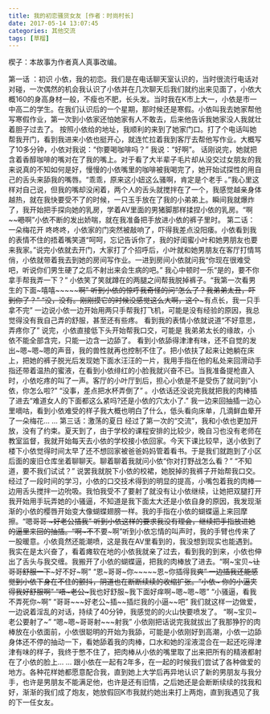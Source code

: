 ```yaml
---
title: 我的初恋骚货女友 [作者：时尚村长]
date: 2017-05-14 13:07:45
categories: 其他交流
tags: [草榴]
---
```

楔子：本故事为作者真人真事改编。

第一话 ：初识
      小依，我的初恋。我们是在电话聊天室认识的，当时很流行电话对对碰，一次偶然的机会我认识了小依并在几次聊天后我们就约出来见面了，小依大概160的身高身材一般，不瘦也不肥，长头发。当时我在K市上大一，小依是市一中高二的学生。在我们认识后的一个星期，那时候还是寒假。小依叫我去她家帮他写寒假作业，第一次到小依家还怕她家有人不敢去，后来他告诉我她家没人我就壮着胆子过去了。
    按照小依给的地址，我顺利的来到了她家门口。打了个电话叫她帮我开门，看到我进来小依也挺开心，就连忙拉着我到客厅去帮他写作业。大概写了10多分钟，小依对我说：“你要喝咖啡吗？” 我说：“好啊”。  话刚说完，她就把含着香醇咖啡的嘴对在了我的嘴上。对于看了大半辈子毛片却从没交过女朋友的我来说真的不知如何是好，慢慢的小依嘴里的咖啡被我喝完了，她开始试探性的用自己的舌头来舔我的嘴唇。“乖乖，原来这小妞这么骚啊，肯定是个老手 。”我心里这样对自己说，但我的嘴却没闲着，两个人的舌头就搅拌在了一个，我感觉越亲身体越热，就在我快要受不了的时候，一只玉手放在了我的小弟弟上。瞬间我就爆炸了，我开始把手探向她的乳房，学着AV里面的男猪脚那样揉捏小依的乳房。“啊~~~~~~嗯~~~~啊”小依不断的发出娇喘，就在我准备把手放进小依的裤子里时。
第二话：一朵梅花开
      咚咚咚，小依家的门突然被敲响了，吓得我差点没阳痿。小依看到我的表情不住的捂着嘴笑道“呵呵，忘记告诉你了，我的好闺蜜小叶和她男朋友也要来我家。”说完小依就去开门，大家打了个招呼后，小叶就和她男朋友在客厅打情骂俏，小依就带着我去到她的房间写作业。一进到房间小依就问我“你现在很难受吧，听说你们男生硬了之后不射出来会生病的吧。” 我心中顿时一乐“是的，要不你拿手帮我弄一下？” 小依笑了笑就蹲在的两腿之间帮我脱掉裤子。“我第一次看男生的下面~嘻嘻~~~~~~~啊” 听到小依的惊呼我奇怪的问“怎么了？我弟弟太丑，吓到你了？”  “没，没有。刚刚摸它的时候没感觉这么大啊，这个~~~有点长，我一只手拿不完” 一边说小依一边开始用两只手帮我打飞机，可能是没有经验的原因，我总觉得没有我自己弄的舒服，甚至还有些疼。 看到我的表情小依就说道“不好意思，弄疼你了”  说完，小依直接低下头开始帮我口交，可能是 我弟弟太长的缘故，小依不能全部含完，只能一边含一边舔了。 看到小依舔得津津有味，还不自觉的发出~嗯~嗯~嗯的声音，我的兽性就再也控制不住了。把小依扶了起来让她躺在床上，把她的裤子脱光后发现她下面水汪汪的一片，我用手指在他的私处来回滑动手指还带着温热的蜜液，在看到小依绯红的小脸我就兴奋不已。当我准备提枪直入时，小依吃疼的叫了一声。客厅的小叶厅到后，担心小依是不是受伤了就问到“小依，你怎么啦?” “没事，差点把水杯弄倒了” 。小依话还没说完我就把我的肉棒插了进去“难道女人的下面都这么紧吗?还是小依的穴太小了.” 我一边来回抽插一边心里嘀咕，看到小依难受的样子我大概也明白了什么，低头看向床单，几滴鲜血晕开了一朵梅花... ...
第三话：激荡的夏日
        经过了第一次的“交流”，我和小依也更加开放，没有了约束。夏天到了，由于学校的课程安排的比较少，晚自习也没有老师在教室监督，我就开始每天去小依的学校接小依回家。今天下课比较早，送小依到了楼下小依觉得时间太早了还不想回家被爸爸妈妈管着看书。于是我们就跑到了小区后面的废旧仓库坐着聊聊天。聊着聊着我就问小依“你对打野战怎么看？” “不知道，要不我们试试？” 说罢我就脱下小依的校裙，她脱掉的我裤子开始帮我口交。经过了一段时间的学习，小依的口交技术得到的明显的提高，小嘴包着我的肉棒一边用舌头搅拌一边吮吸。我怕我受不了要射了就没有让小依继续，让她把双腿打开我开始用手玩弄她的小骚逼，不知道是我下面太大还是小依自身的原因，我发现渐渐的小依的樱唇开始变大像蝴蝶翅膀一样。我的手指在小依的蝴蝶逼上来回摩擦。“嗯~~哥哥 ~~~好老公~~插我” 听到小依这样的要求我没有理会，继续把手指放进她的逼里来回的抽插。“啊~不~~不要~啊”听到小依忘情的叫声时，我的手臂也传来了一股暖意。小依竟然还能潮喷，这是我在AV里看到的，我没想到现实也能遇到。我实在是太兴奋了，看着瘫软在地的小依我就亲了过去，看到我的到来，小依也伸出了舌头与我交缠。我搬开了小依的蝴蝶逼，把我的肉棒放了进去。“啊~宝贝~~~让哥哥舒服一下~~~好不好~啊”      “恩~哥哥~你~~~~~恩~你插得我~~爽” 一边插我还能感觉到小依下身在不住的颤抖，阴道也在断断续续的收缩扩张。“小依~ 你的小逼夹得我好舒服啊”  “唔~老公~~~我也好舒服~我下面好痒啊~嗯~嗯~嗯”  “小骚逼，看我不弄死你~啊” “哥哥~~~好老公~插~~插烂我的小逼~~吧”  我们就这样一边做爱，一边说着淫乱的对话，持续了40分钟，我感觉的的火山快要喷发了。 “啊~宝贝~老公要射了~”  “嗯~嗯~哥哥射~~~射我” 小依刚把话说完我就拔出了我那狰狞的肉棒放在小依面前，小依很聪明的开始为我舔，可能是小依刚好到高潮，小依一边舔身体还不停的抽动一下，看她舔着我的肉棒，口水和她的淫液混合在一起还吃得津津有味的样子，我终于憋不住了，把肉棒从小依的嘴里取了出来把所有的精液都射在了小依的脸上... ...
      跟小依在一起有2年多，在一起的时候我们尝试了各种做爱的地方。各种花样她都愿意配合我，直到她上大学后再异地认识了新的男朋友与我分手，也许是男朋友不能满足他，也许是还有旧情，之后她还是会断断续续的找我和好，渐渐的我们成了炮友，她放假回K市我就约她出来打上两炮，直到我遇见了我的下一任女友。